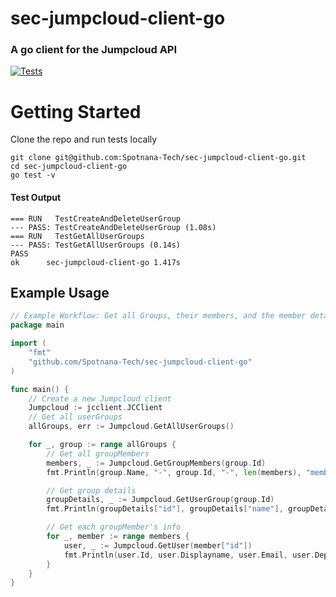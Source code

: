# sec-jumpcloud-client-go
### A go client for the Jumpcloud API
[![Tests](https://github.com/Spotnana-Tech/sec-jumpcloud-client-go/actions/workflows/go.yml/badge.svg)](https://github.com/Spotnana-Tech/sec-jumpcloud-client-go/actions/workflows/go.yml)
# Getting Started
Clone the repo and run tests locally
```shell
git clone git@github.com:Spotnana-Tech/sec-jumpcloud-client-go.git
cd sec-jumpcloud-client-go
go test -v
```

#### Test Output
```shell
=== RUN   TestCreateAndDeleteUserGroup
--- PASS: TestCreateAndDeleteUserGroup (1.08s)
=== RUN   TestGetAllUserGroups
--- PASS: TestGetAllUserGroups (0.14s)
PASS
ok      sec-jumpcloud-client-go 1.417s
```

## Example Usage
```go
// Example Workflow: Get all Groups, their members, and the member details
package main

import (
    "fmt"
    "github.com/Spotnana-Tech/sec-jumpcloud-client-go"
)

func main() {
	// Create a new Jumpcloud client
	Jumpcloud := jcclient.JCClient
	// Get all userGroups
	allGroups, err := Jumpcloud.GetAllUserGroups()

	for _, group := range allGroups {
		// Get all groupMembers
		members, _ := Jumpcloud.GetGroupMembers(group.Id)
		fmt.Println(group.Name, "-", group.Id, "-", len(members), "members")

		// Get group details
		groupDetails, _ := Jumpcloud.GetUserGroup(group.Id)
		fmt.Println(groupDetails["id"], groupDetails["name"], groupDetails["description"])

		// Get each groupMember's info
		for _, member := range members {
			user, _ := Jumpcloud.GetUser(member["id"])
			fmt.Println(user.Id, user.Displayname, user.Email, user.Department)
		}
	}
}
```
